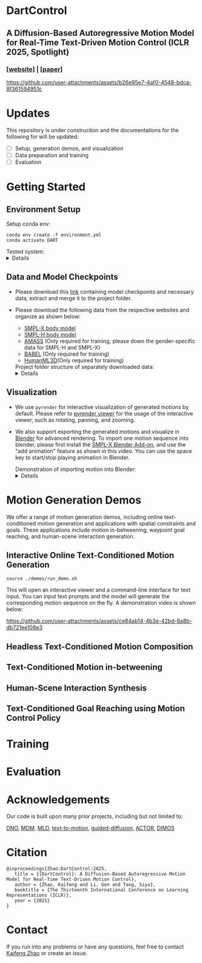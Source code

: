 # DartControl
## A Diffusion-Based Autoregressive Motion Model for Real-Time Text-Driven Motion Control (ICLR 2025, Spotlight)

### [[website](https://zkf1997.github.io/DART/)] | [[paper](https://arxiv.org/abs/2410.05260)] 


https://github.com/user-attachments/assets/b26e95e7-4af0-4548-bdca-8f361594951c



# Updates
This repository is under construction and the documentations for the following for will be updated.  

- [ ] Setup, generation demos, and visualization
- [ ] Data preparation and training
- [ ] Evaluation

# Getting Started

## Environment Setup
Setup conda env:
```
conda env create -f environment.yml
conda activate DART
```
<summary>Tested system:</summary>
<details>
Our experiments and performance profiling are conducted on a workstation with single RTX 4090
GPU, intel i7-13700K CPU, 64GiB memory. The workstation runs with Ubuntu 22.04.4 LTS system.
</details>

## Data and Model Checkpoints
* Please download this [link](https://drive.google.com/drive/folders/1vJg3GFVPT6kr6cA0HrQGmiAEBE2dkaps?usp=drive_link) containing model checkpoints and necessary data, extract and merge it to the project folder.

* Please download the following data from the respective websites and organize as shown below:
  * [SMPL-X body model](https://download.is.tue.mpg.de/download.php?domain=smplx&sfile=smplx_lockedhead_20230207.zip)
  * [SMPL-H body model](https://download.is.tue.mpg.de/download.php?domain=mano&resume=1&sfile=smplh.tar.xz)
  * [AMASS](https://amass.is.tue.mpg.de/) (Only required for training, please down the gender-specific data for SMPL-H and SMPL-X)
  * [BABEL](https://download.is.tue.mpg.de/download.php?domain=teach&resume=1&sfile=babel-data/babel-teach.zip) (Only required for training)
  * [HumanML3D](https://github.com/EricGuo5513/HumanML3D)(Only required for training)

  <summary> 
  Project folder structure of separately downloaded data:
  </summary>
  <details>
  
    ```
    ./
    ├── data
    │   ├── smplx_lockedhead_20230207
    │   │   └── models_lockedhead
    │   │       ├── smplh
    │   │       │   ├── SMPLH_FEMALE.pkl
    │   │       │   └── SMPLH_MALE.pkl
    │   │       └── smplx
    │   │           ├── SMPLX_FEMALE.npz
    │   │           ├── SMPLX_MALE.npz
    │   │           └── SMPLX_NEUTRAL.npz
    │   ├── amass
    │   │   ├──  babel-teach
    │   │   │        ├── train.json
    │   │   │        └── val.json
    │   │   ├──  smplh_g
    │   │   │        ├── ACCAD
    │   │   │        ├── BioMotionLab_NTroje
    │   │   │        ├── BMLhandball
    │   │   │        ├── BMLmovi
    │   │   │        ├── CMU
    │   │   │        ├── CNRS
    │   │   │        ├── DanceDB
    │   │   │        ├── DFaust_67
    │   │   │        ├── EKUT
    │   │   │        ├── Eyes_Japan_Dataset
    │   │   │        ├── GRAB
    │   │   │        ├── HUMAN4D
    │   │   │        ├── HumanEva
    │   │   │        ├── KIT
    │   │   │        ├── MPI_HDM05
    │   │   │        ├── MPI_Limits
    │   │   │        ├── MPI_mosh
    │   │   │        ├── SFU
    │   │   │        ├── SOMA
    │   │   │        ├── SSM_synced
    │   │   │        ├── TCD_handMocap
    │   │   │        ├── TotalCapture
    │   │   │        ├── Transitions_mocap
    │   │   │        └── WEIZMANN
    │   │   └──  smplx_g
    │   │   │        ├── ACCAD
    │   │   │        ├── BMLmovi
    │   │   │        ├── BMLrub
    │   │   │        ├── CMU
    │   │   │        ├── CNRS
    │   │   │        ├── DanceDB
    │   │   │        ├── DFaust
    │   │   │        ├── EKUT
    │   │   │        ├── EyesJapanDataset
    │   │   │        ├── GRAB
    │   │   │        ├── HDM05
    │   │   │        ├── HUMAN4D
    │   │   │        ├── HumanEva
    │   │   │        ├── KIT
    │   │   │        ├── MoSh
    │   │   │        ├── PosePrior
    │   │   │        ├── SFU
    │   │   │        ├── SOMA
    │   │   │        ├── SSM
    │   │   │        ├── TCDHands
    │   │   │        ├── TotalCapture
    │   │   │        ├── Transitions
    │   │   │        └── WEIZMANN
    │   ├── HumanML3D
    │   │   ├── HumanML3D
    │   │   │   ├──...
    │   │   └── index.csv
    ```
  </details>

## Visualization 
* We use `pyrender` for interactive visualization of generated motions by default. Please refer to [pyrender viewer](https://pyrender.readthedocs.io/en/latest/generated/pyrender.viewer.Viewer.html) for the usage of the interactive viewer, such as rotating, panning, and zooming.
* We also support exporting the generated motions and visualize in [Blender](https://www.blender.org/) for advanced rendering. To import one motion sequence into blender, please first install the [SMPL-X Blender Add-on](https://gitlab.tuebingen.mpg.de/jtesch/smplx_blender_addon#installation), and use the "add animation" feature as shown in this video. You can use the space key to start/stop playing animation in Blender.
  <summary>Demonstration of importing motion into Blender:
  </summary>
  
  <details>

    https://github.com/user-attachments/assets/a15fc9d6-507e-4521-aa3f-64b2db8c0252


  </details>


# Motion Generation Demos
We offer a range of motion generation demos, including online text-conditioned motion generation and applications with spatial constraints and goals. 
These applications include motion in-betweening, waypoint goal reaching, and human-scene interaction generation.

## Interactive Online Text-Conditioned Motion Generation
```
source ./demos/run_demo.sh
```
This will open an interactive viewer and a command-line interface for text input. You can input text prompts and the model will generate the corresponding motion sequence on the fly.
A demonstration video is shown below:

https://github.com/user-attachments/assets/ce84ab14-4b3e-42bd-8a8b-db721ee108e3



## Headless Text-Conditioned Motion Composition 
 
## Text-Conditioned Motion in-betweening

## Human-Scene Interaction Synthesis

[//]: # (## Sparse and Dense Joint locations Control)

## Text-Conditioned Goal Reaching using Motion Control Policy

# Training

[//]: # (## Data Preparation)

[//]: # ()
[//]: # (## Motion Primitive VAE)

[//]: # ()
[//]: # (## Latent Motion Primitive Diffusion Model)

[//]: # ()
[//]: # (## Motion Control Policy)


# Evaluation

[//]: # (## Text-Conditioned Temporal Motion Composition)

[//]: # ()
[//]: # (## Text-Conditioned Motion In-betweening)

[//]: # ()
[//]: # (## Text-Conditioned Goal Reaching)

# Acknowledgements
Our code is built upon many prior projects, including but not limited to:

[DNO](https://github.com/korrawe/Diffusion-Noise-Optimization), [MDM](https://github.com/GuyTevet/motion-diffusion-model), [MLD](https://github.com/ChenFengYe/motion-latent-diffusion), [text-to-motion](https://github.com/EricGuo5513/text-to-motion), [guided-diffusion](https://github.com/openai/guided-diffusion), [ACTOR](https://github.com/Mathux/ACTOR), [DIMOS](https://github.com/zkf1997/DIMOS)

[//]: # (# License)

[//]: # (* Our code and model checkpoints employ the MIT License.)

[//]: # (* Note that our code depends on third-party software and datasets that employ their respective licenses. Here are some examples:)

[//]: # (    * Code/model/data relevant to the SMPL-X body model follows its own license.)

[//]: # (    * Code/model/data relevant to the AMASS dataset follows its own license.)

[//]: # (    * Blender and its SMPL-X add-on employ their respective license.)

  
# Citation
```
@inproceedings{Zhao:DartControl:2025,
   title = {{DartControl}: A Diffusion-Based Autoregressive Motion Model for Real-Time Text-Driven Motion Control},
   author = {Zhao, Kaifeng and Li, Gen and Tang, Siyu},
   booktitle = {The Thirteenth International Conference on Learning Representations (ICLR)},
   year = {2025}
}
```

# Contact

If you run into any problems or have any questions, feel free to contact [Kaifeng Zhao](mailto:kaifeng.zhao@inf.ethz.ch) or create an issue.
